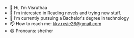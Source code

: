 - 👋 Hi, I’m Visruthaa
- 👀 I’m interested in Reading novels and trying new stuff.
- 🌱 I’m currently pursuing a Bachelor's degree in technology 
- 📫 How to reach me: kkv.rxsie26@gmail.com
- 😄 Pronouns: she/her


<!---
Visruthaa2697/Visruthaa2697 is a ✨ special ✨ repository because its `README.md` (this file) appears on your GitHub profile.
You can click the Preview link to take a look at your changes.
--->
